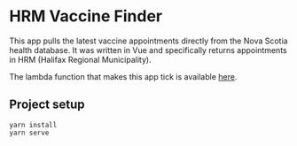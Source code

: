 # HRM Vaccine Finder

This app pulls the latest vaccine appointments directly from the Nova Scotia health database. It was written in Vue and specifically returns appointments in HRM (Halifax Regional Municipality).

The lambda function that makes this app tick is available [here](https://github.com/gwoods22/hrm-vaccine-finder-backend).

## Project setup
```
yarn install
yarn serve
```
